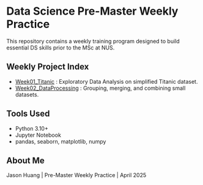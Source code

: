 # Data Science Pre-Master Weekly Practice

This repository contains a weekly training program designed to build essential DS skills prior to the MSc at NUS.

## Weekly Project Index

- [Week01_Titanic](./Week01_Titanic) : Exploratory Data Analysis on simplified Titanic dataset.
- [Week02_DataProcessing](./Week02_DataProcessing) : Grouping, merging, and combining small datasets.


## Tools Used
- Python 3.10+
- Jupyter Notebook
- pandas, seaborn, matplotlib, numpy

## About Me
Jason Huang | Pre-Master Weekly Practice | April 2025
